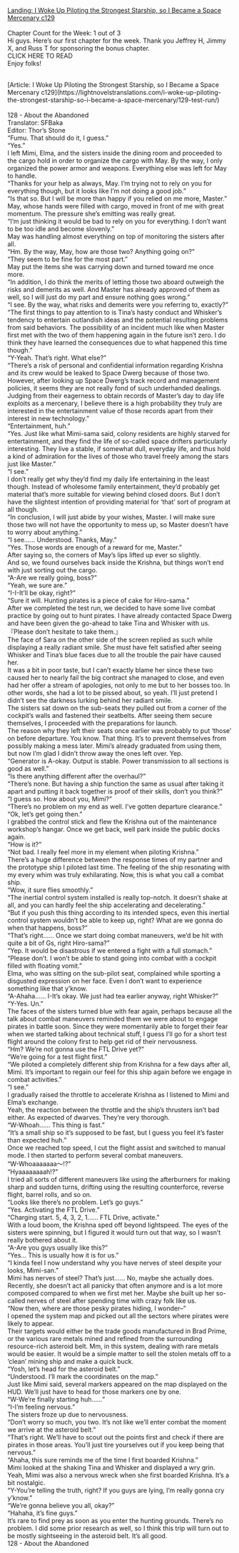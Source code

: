 [Landing: I Woke Up Piloting the Strongest Starship, so I Became a Space Mercenary c129](https://lightnovelstranslations.com/starship-chapter-129/)
<br/><br/>
Chapter Count for the Week: 1 out of 3<br/>
Hi guys. Here’s our first chapter for the week. Thank you Jeffrey H, Jimmy X, and Russ T for sponsoring the bonus chapter. <br/>
CLICK HERE TO READ<br/>
Enjoy folks!<br/>

<br/>
[Article: I Woke Up Piloting the Strongest Starship, so I Became a Space Mercenary c129](https://lightnovelstranslations.com/i-woke-up-piloting-the-strongest-starship-so-i-became-a-space-mercenary/129-test-run/)
<br/><br/>
128 - About the Abandoned<br/>
 Translator: SFBaka <br/>
 Editor: Thor’s Stone <br/>
“Fumu. That should do it, I guess.”<br/>
“Yes.”<br/>
I left Mimi, Elma, and the sisters inside the dining room and proceeded to the cargo hold in order to organize the cargo with May. By the way, I only organized the power armor and weapons. Everything else was left for May to handle.<br/>
“Thanks for your help as always, May. I’m trying not to rely on you for everything though, but it looks like I’m not doing a good job.”<br/>
“Is that so. But I will be more than happy if you relied on me more, Master.”<br/>
May, whose hands were filled with cargo, moved in front of me with great momentum. The pressure she’s emitting was really great.<br/>
“I’m just thinking it would be bad to rely on you for everything. I don’t want to be too idle and become slovenly.”<br/>
May was handling almost everything on top of monitoring the sisters after all.<br/>
“Hm. By the way, May, how are those two? Anything going on?”<br/>
“They seem to be fine for the most part.”<br/>
May put the items she was carrying down and turned toward me once more.<br/>
“In addition, I do think the merits of letting those two aboard outweigh the risks and demerits as well. And Master has already approved of them as well, so I will just do my part and ensure nothing goes wrong.”<br/>
“I see. By the way, what risks and demerits were you referring to, exactly?”<br/>
“The first things to pay attention to is Tina’s hasty conduct and Whisker’s tendency to entertain outlandish ideas and the potential resulting problems from said behaviors. The possibility of an incident much like when Master first met with the two of them happening again in the future isn’t zero. I do think they have learned the consequences due to what happened this time though.”<br/>
“Y-Yeah. That’s right. What else?”<br/>
“There’s a risk of personal and confidential information regarding Krishna and its crew would be leaked to Space Dwerg because of those two. However, after looking up Space Dwerg’s track record and management policies, it seems they are not really fond of such underhanded dealings. Judging from their eagerness to obtain records of Master’s day to day life exploits as a mercenary, I believe there is a high probability they truly are interested in the entertainment value of those records apart from their interest in new technology.”<br/>
“Entertainment, huh.”<br/>
“Yes. Just like what Mimi-sama said, colony residents are highly starved for entertainment, and they find the life of so-called space drifters particularly interesting. They live a stable, if somewhat dull, everyday life, and thus hold a kind of admiration for the lives of those who travel freely among the stars just like Master.”<br/>
“I see.”<br/>
I don’t really get why they’d find my daily life entertaining in the least though. Instead of wholesome family entertainment, they’d probably get material that’s more suitable for viewing behind closed doors. But I don’t have the slightest intention of providing material for ‘that’ sort of program at all though.<br/>
“In conclusion, I will just abide by your wishes, Master. I will make sure those two will not have the opportunity to mess up, so Master doesn’t have to worry about anything.”<br/>
“I see…… Understood. Thanks, May.”<br/>
“Yes. Those words are enough of a reward for me, Master.”<br/>
After saying so, the corners of May’s lips lifted up ever so slightly.<br/>
And so, we found ourselves back inside the Krishna, but things won’t end with just sorting out the cargo.<br/>
“A-Are we really going, boss?”<br/>
“Yeah, we sure are.”<br/>
“I-I-It’ll be okay, right?”<br/>
“Sure it will. Hunting pirates is a piece of cake for Hiro-sama.”<br/>
After we completed the test run, we decided to have some live combat practice by going out to hunt pirates. I have already contacted Space Dwerg and have been given the go-ahead to take Tina and Whisker with us.<br/>
『Please don’t hesitate to take them.』<br/>
The face of Sara on the other side of the screen replied as such while displaying a really radiant smile. She must have felt satisfied after seeing Whisker and Tina’s blue faces due to all the trouble the pair have caused her.<br/>
It was a bit in poor taste, but I can’t exactly blame her since these two caused her to nearly fail the big contract she managed to close, and even had her offer a stream of apologies, not only to me but to her bosses too. In other words, she had a lot to be pissed about, so yeah. I’ll just pretend I didn’t see the darkness lurking behind her radiant smile.<br/>
The sisters sat down on the sub-seats they pulled out from a corner of the cockpit’s walls and fastened their seatbelts. After seeing them secure themselves, I proceeded with the preparations for launch.<br/>
The reason why they left their seats once earlier was probably to put ‘those’ on before departure. You know. That thing. It’s to prevent themselves from possibly making a mess later. Mimi’s already graduated from using them, but now I’m glad I didn’t throw away the ones left over. Yep.<br/>
“Generator is A-okay. Output is stable. Power transmission to all sections is good as well.”<br/>
“Is there anything different after the overhaul?”<br/>
“There’s none. But having a ship function the same as usual after taking it apart and putting it back together is proof of their skills, don’t you think?”<br/>
“I guess so. How about you, Mimi?”<br/>
“There’s no problem on my end as well. I’ve gotten departure clearance.”<br/>
“Ok, let’s get going then.”<br/>
I grabbed the control stick and flew the Krishna out of the maintenance workshop’s hangar. Once we get back, well park inside the public docks again.<br/>
“How is it?”<br/>
“Not bad. I really feel more in my element when piloting Krishna.”<br/>
There’s a huge difference between the response times of my partner and the prototype ship I piloted last time. The feeling of the ship resonating with my every whim was truly exhilarating. Now, this is what you call a combat ship.<br/>
“Wow, it sure flies smoothly.”<br/>
“The inertial control system installed is really top-notch. It doesn’t shake at all, and you can hardly feel the ship accelerating and decelerating.”<br/>
“But if you push this thing according to its intended specs, even this inertial control system wouldn’t be able to keep up, right? What are we gonna do when that happens, boss?”<br/>
“That’s right…… Once we start doing combat maneuvers, we’d be hit with quite a bit of Gs, right Hiro-sama?”<br/>
“Yep. It would be disastrous if we entered a fight with a full stomach.”<br/>
“Please don’t. I won’t be able to stand going into combat with a cockpit filled with floating vomit.”<br/>
Elma, who was sitting on the sub-pilot seat, complained while sporting a disgusted expression on her face. Even I don’t want to experience something like that y’know.<br/>
“A-Ahaha…… I-It’s okay. We just had tea earlier anyway, right Whisker?”<br/>
“Y-Yes. Un.”<br/>
The faces of the sisters turned blue with fear again, perhaps because all the talk about combat maneuvers reminded them we were about to engage pirates in battle soon. Since they were momentarily able to forget their fear when we started talking about technical stuff, I guess I’ll go for a short test flight around the colony first to help get rid of their nervousness.<br/>
“Hm? We’re not gonna use the FTL Drive yet?”<br/>
“We’re going for a test flight first.”<br/>
“We piloted a completely different ship from Krishna for a few days after all, Mimi. It’s important to regain our feel for this ship again before we engage in combat activities.”<br/>
“I see.”<br/>
I gradually raised the throttle to accelerate Krishna as I listened to Mimi and Elma’s exchange.<br/>
Yeah, the reaction between the throttle and the ship’s thrusters isn’t bad either. As expected of dwarves. They’re very thorough.<br/>
“W-Whoah…… This thing is fast.”<br/>
“It’s a small ship so it’s supposed to be fast, but I guess you feel it’s faster than expected huh.”<br/>
Once we reached top speed, I cut the flight assist and switched to manual mode. I then started to perform several combat maneuvers.<br/>
“W-Whoaaaaaaa〜!?”<br/>
“Hyaaaaaaaah!?”<br/>
I tried all sorts of different maneuvers like using the afterburners for making sharp and sudden turns, drifting using the resulting counterforce, reverse flight, barrel rolls, and so on.<br/>
“Looks like there’s no problem. Let’s go guys.”<br/>
“Yes. Activating the FTL Drive.”<br/>
“Charging start. 5, 4, 3, 2, 1…… FTL Drive, activate.”<br/>
With a loud boom, the Krishna sped off beyond lightspeed. The eyes of the sisters were spinning, but I figured it would turn out that way, so I wasn’t really bothered about it.<br/>
“A-Are you guys usually like this?”<br/>
“Yes… This is usually how it is for us.”<br/>
“I kinda feel I now understand why you have nerves of steel despite your looks, Mimi-san.”<br/>
Mimi has nerves of steel? That’s just…… No, maybe she actually does. Recently, she doesn’t act all panicky that often anymore and is a lot more composed compared to when we first met her. Maybe she built up her so-called nerves of steel after spending time with crazy folk like us.<br/>
“Now then, where are those pesky pirates hiding, I wonder–”<br/>
I opened the system map and picked out all the sectors where pirates were likely to appear.<br/>
Their targets would either be the trade goods manufactured in Brad Prime, or the various rare metals mined and refined from the surrounding resource-rich asteroid belt. Mm, in this system, dealing with rare metals would be easier. It would be a simple matter to sell the stolen metals off to a ‘clean’ mining ship and make a quick buck.<br/>
“Yosh, let’s head for the asteroid belt.”<br/>
“Understood. I’ll mark the coordinates on the map.”<br/>
Just like Mimi said, several markers appeared on the map displayed on the HUD. We’ll just have to head for those markers one by one.<br/>
“W-We’re finally starting huh……”<br/>
“I-I’m feeling nervous.”<br/>
The sisters froze up due to nervousness.<br/>
“Don’t worry so much, you two. It’s not like we’ll enter combat the moment we arrive at the asteroid belt.”<br/>
“That’s right. We’ll have to scout out the points first and check if there are pirates in those areas. You’ll just tire yourselves out if you keep being that nervous.”<br/>
“Ahaha, this sure reminds me of the time I first boarded Krishna.”<br/>
Mimi looked at the shaking Tina and Whisker and displayed a wry grin. Yeah, Mimi was also a nervous wreck when she first boarded Krishna. It’s a bit nostalgic.<br/>
“Y-You’re telling the truth, right? If you guys are lying, I’m really gonna cry y’know.”<br/>
“We’re gonna believe you all, okay?”<br/>
“Hahaha, it’s fine guys.”<br/>
It’s rare to find prey as soon as you enter the hunting grounds. There’s no problem. I did some prior research as well, so I think this trip will turn out to be mostly sightseeing in the asteroid belt. It’s all good.<br/>
128 - About the Abandoned<br/>
